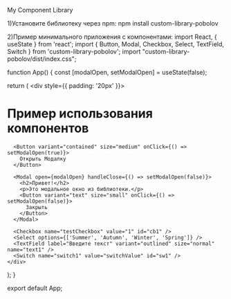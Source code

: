  My Component Library

1)Установите библиотеку через npm:
npm install custom-library-pobolov

2)Пример минимального приложения с компонентами:
import React, { useState } from 'react';
import { Button, Modal, Checkbox, Select, TextField, Switch } from 'custom-library-pobolov';
import "custom-library-pobolov/dist/index.css";

function App() {
  const [modalOpen, setModalOpen] = useState(false);

  return (
    <div style={{ padding: '20px' }}>
      <h1>Пример использования компонентов</h1>

      <Button variant="contained" size="medium" onClick={() => setModalOpen(true)}>
        Открыть Модалку
      </Button>

      <Modal open={modalOpen} handleClose={() => setModalOpen(false)}>
        <h2>Привет!</h2>
        <p>Это модальное окно из библиотеки.</p>
        <Button variant="text" size="small" onClick={() => setModalOpen(false)}>
          Закрыть
        </Button>
      </Modal>

      <Checkbox name="testCheckbox" value="1" id="cb1" />
      <Select options={['Summer', 'Autumn', 'Winter', 'Spring']} />
      <TextField label="Введите текст" variant="outlined" size="normal" name="text1" />
      <Switch name="switch1" value="switchValue" id="sw1" />
    </div>
  );
}

export default App;


